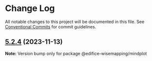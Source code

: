 # Change Log

All notable changes to this project will be documented in this file.
See [Conventional Commits](https://conventionalcommits.org) for commit guidelines.

## [5.2.4](https://bitbucket.org/wisemapping/wisemapping-frontend/compare/@edifice-wisemapping/mindplot@5.2.3...@edifice-wisemapping/mindplot@5.2.4) (2023-11-13)

**Note:** Version bump only for package @edifice-wisemapping/mindplot
